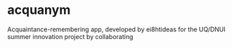 # acquanym
Acquaintance-remembering app, developed by ei8htideas for the UQ/DNUI summer innovation project by collaborating 
